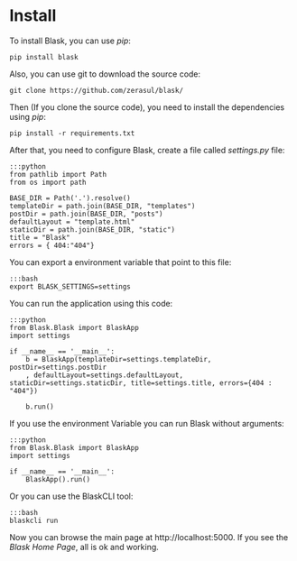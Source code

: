 # Install

To install Blask, you can use _pip_:

```pip install blask```

Also, you can use git to download the source code:

```git clone https://github.com/zerasul/blask/```

Then (If you clone the source code), you need to install the dependencies using _pip_:

```pip install -r requirements.txt```

After that, you need to configure Blask, create a file called _settings.py_ file:

    :::python
    from pathlib import Path
    from os import path
    
    BASE_DIR = Path('.').resolve()
    templateDir = path.join(BASE_DIR, "templates")
    postDir = path.join(BASE_DIR, "posts")
    defaultLayout = "template.html"
    staticDir = path.join(BASE_DIR, "static")
    title = "Blask"
    errors = { 404:"404"}

You can export a environment variable that point to this file:

    :::bash
    export BLASK_SETTINGS=settings
    
You can run the application using this code:

    :::python
    from Blask.Blask import BlaskApp
    import settings

    if __name__ == '__main__':
        b = BlaskApp(templateDir=settings.templateDir, postDir=settings.postDir
        , defaultLayout=settings.defaultLayout, staticDir=settings.staticDir, title=settings.title, errors={404 : "404"})
        
        b.run()
If you use the environment Variable you can run Blask without arguments:

    :::python
    from Blask.Blask import BlaskApp
    import settings

    if __name__ == '__main__':
        BlaskApp().run()
        
Or you can use the BlaskCLI tool:
    
    :::bash
    blaskcli run

Now you can browse the main page at http://localhost:5000. If you see the *Blask Home Page*, all is ok and working.
